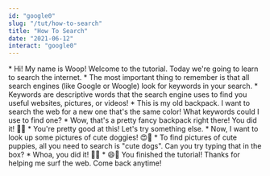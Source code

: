 ```yaml
---
id: "google0"
slug: "/tut/how-to-search"
title: "How To Search"
date: "2021-06-12"
interact: "google0"
---
```


<Slide>
  <Dialogue>
    * Hi! My name is Woop! Welcome to the tutorial. Today we're going to learn to search the internet.
  </Dialogue>
</Slide>
<Slide>
  <Dialogue>
    * The most important thing to remember is that all search engines (like Google or Woogle) look for keywords in your search.
  </Dialogue>
</Slide>
<Slide>
  <Dialogue>
    * Keywords are descriptive words that the search engine uses to find you useful websites, pictures, or videos!
  </Dialogue>
</Slide>
<Slide>
  <Dialogue>
    * This is my old backpack. I want to search the web for a new one that's the same color! What keywords could I use to find one?
    * Wow, that's a pretty fancy backpack right there! You did it! 🤩🎒 
  </Dialogue>
</Slide>
<Slide>
  <Dialogue>
    * You're pretty good at this! Let's try something else.
  </Dialogue>
</Slide>
<Slide>
  <Dialogue>
    * Now, I want to look up some pictures of cute doggies! 😍🐶
  </Dialogue>
</Slide>
<Slide>
  <Dialogue>
    * To find pictures of cute puppies, all you need to search is "cute dogs". Can you try typing that in the box?
    * Whoa, you did it! 🤩🐶
  </Dialogue>
</Slide>
<Slide>
  <Dialogue>
    * 😄🎉 You finished the tutorial! Thanks for helping me surf the web. Come back anytime! 
  </Dialogue>
</Slide>
